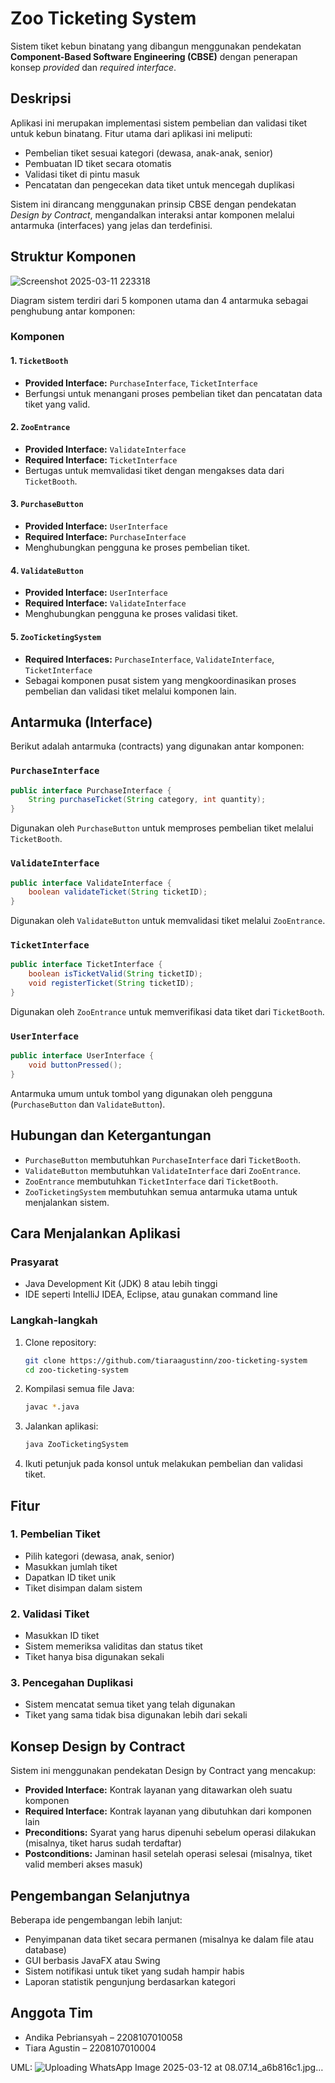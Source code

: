 # Zoo Ticketing System

Sistem tiket kebun binatang yang dibangun menggunakan pendekatan **Component-Based Software Engineering (CBSE)** dengan penerapan konsep *provided* dan *required interface*.

## Deskripsi

Aplikasi ini merupakan implementasi sistem pembelian dan validasi tiket untuk kebun binatang. Fitur utama dari aplikasi ini meliputi:

- Pembelian tiket sesuai kategori (dewasa, anak-anak, senior)
- Pembuatan ID tiket secara otomatis
- Validasi tiket di pintu masuk
- Pencatatan dan pengecekan data tiket untuk mencegah duplikasi

Sistem ini dirancang menggunakan prinsip CBSE dengan pendekatan *Design by Contract*, mengandalkan interaksi antar komponen melalui antarmuka (interfaces) yang jelas dan terdefinisi.

## Struktur Komponen
![Screenshot 2025-03-11 223318](https://github.com/user-attachments/assets/80144c9c-a443-48fc-aa1a-a82a46f7e825)

Diagram sistem terdiri dari 5 komponen utama dan 4 antarmuka sebagai penghubung antar komponen:

### Komponen

#### 1. `TicketBooth`
- **Provided Interface:** `PurchaseInterface`, `TicketInterface`
- Berfungsi untuk menangani proses pembelian tiket dan pencatatan data tiket yang valid.

#### 2. `ZooEntrance`
- **Provided Interface:** `ValidateInterface`
- **Required Interface:** `TicketInterface`
- Bertugas untuk memvalidasi tiket dengan mengakses data dari `TicketBooth`.

#### 3. `PurchaseButton`
- **Provided Interface:** `UserInterface`
- **Required Interface:** `PurchaseInterface`
- Menghubungkan pengguna ke proses pembelian tiket.

#### 4. `ValidateButton`
- **Provided Interface:** `UserInterface`
- **Required Interface:** `ValidateInterface`
- Menghubungkan pengguna ke proses validasi tiket.

#### 5. `ZooTicketingSystem`
- **Required Interfaces:** `PurchaseInterface`, `ValidateInterface`, `TicketInterface`
- Sebagai komponen pusat sistem yang mengkoordinasikan proses pembelian dan validasi tiket melalui komponen lain.

## Antarmuka (Interface)

Berikut adalah antarmuka (contracts) yang digunakan antar komponen:

### `PurchaseInterface`

```java
public interface PurchaseInterface {
    String purchaseTicket(String category, int quantity);
}
```

Digunakan oleh `PurchaseButton` untuk memproses pembelian tiket melalui `TicketBooth`.

### `ValidateInterface`

```java
public interface ValidateInterface {
    boolean validateTicket(String ticketID);
}
```
Digunakan oleh `ValidateButton` untuk memvalidasi tiket melalui `ZooEntrance`.

### `TicketInterface`

```java
public interface TicketInterface {
    boolean isTicketValid(String ticketID);
    void registerTicket(String ticketID);
}
```
Digunakan oleh `ZooEntrance` untuk memverifikasi data tiket dari `TicketBooth`.

### `UserInterface`

```java
public interface UserInterface {
    void buttonPressed();
}
```
Antarmuka umum untuk tombol yang digunakan oleh pengguna (`PurchaseButton` dan `ValidateButton`).

## Hubungan dan Ketergantungan

- `PurchaseButton` membutuhkan `PurchaseInterface` dari `TicketBooth`.
- `ValidateButton` membutuhkan `ValidateInterface` dari `ZooEntrance`.
- `ZooEntrance` membutuhkan `TicketInterface` dari `TicketBooth`.
- `ZooTicketingSystem` membutuhkan semua antarmuka utama untuk menjalankan sistem.

## Cara Menjalankan Aplikasi

### Prasyarat
- Java Development Kit (JDK) 8 atau lebih tinggi
- IDE seperti IntelliJ IDEA, Eclipse, atau gunakan command line

### Langkah-langkah
1. Clone repository:
   ```bash
   git clone https://github.com/tiaraagustinn/zoo-ticketing-system
   cd zoo-ticketing-system
   ```

2. Kompilasi semua file Java:
   ```bash
   javac *.java
   ```

3. Jalankan aplikasi:
   ```bash
   java ZooTicketingSystem
   ```

4. Ikuti petunjuk pada konsol untuk melakukan pembelian dan validasi tiket.

## Fitur

### 1. Pembelian Tiket
- Pilih kategori (dewasa, anak, senior)
- Masukkan jumlah tiket
- Dapatkan ID tiket unik
- Tiket disimpan dalam sistem

### 2. Validasi Tiket
- Masukkan ID tiket
- Sistem memeriksa validitas dan status tiket
- Tiket hanya bisa digunakan sekali

### 3. Pencegahan Duplikasi
- Sistem mencatat semua tiket yang telah digunakan
- Tiket yang sama tidak bisa digunakan lebih dari sekali

## Konsep Design by Contract

Sistem ini menggunakan pendekatan Design by Contract yang mencakup:

- **Provided Interface:** Kontrak layanan yang ditawarkan oleh suatu komponen
- **Required Interface:** Kontrak layanan yang dibutuhkan dari komponen lain
- **Preconditions:** Syarat yang harus dipenuhi sebelum operasi dilakukan (misalnya, tiket harus sudah terdaftar)
- **Postconditions:** Jaminan hasil setelah operasi selesai (misalnya, tiket valid memberi akses masuk)

## Pengembangan Selanjutnya

Beberapa ide pengembangan lebih lanjut:

- Penyimpanan data tiket secara permanen (misalnya ke dalam file atau database)
- GUI berbasis JavaFX atau Swing
- Sistem notifikasi untuk tiket yang sudah hampir habis
- Laporan statistik pengunjung berdasarkan kategori

## Anggota Tim
- Andika Pebriansyah – 2208107010058
- Tiara Agustin – 2208107010004

UML:
![Uploading WhatsApp Image 2025-03-12 at 08.07.14_a6b816c1.jpg…]()



